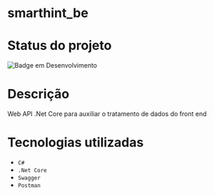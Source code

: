 # smarthint_be

# Status do projeto
![Badge em Desenvolvimento](http://img.shields.io/static/v1?label=STATUS&message=EM%20DESENVOLVIMENTO&color=GREEN&style=for-the-badge)

# Descrição
Web API .Net Core para auxiliar o tratamento de dados do front end

# Tecnologias utilizadas
- ``C#``
- ``.Net Core``
-  ``Swagger``
-  ``Postman``
